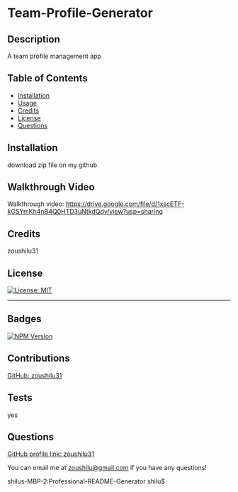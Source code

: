 # Team-Profile-Generator
## Description 
A team profile management app

## Table of Contents

* [Installation](#installation)
* [Usage](#usage)
* [Credits](#credits)
* [License](#license)
* [Questions](#questions)

## Installation

download zip file on my github


## Walkthrough Video
Walkthrough video: https://drive.google.com/file/d/1xscETF-kGSYmKh4nB4Q0HTD3uNtkdQdv/view?usp=sharing

## Credits

zoushilu31

## License

[![License: MIT](https://img.shields.io/badge/License-MIT-yellow.svg)](https://opensource.org/licenses/MIT)

---
  

## Badges

[![NPM Version](https://img.shields.io/npm/v/npm.svg?style=flat)]()

## Contributions

[GitHub: zoushilu31](https://github.com/zoushilu31)

## Tests

yes

## Questions

[GitHub profile link: zoushilu31](https://github.com/zoushilu31)

You can email me at zoushilu@gmail.com if you have any questions!

shilus-MBP-2:Professional-README-Generator shilu$ 
